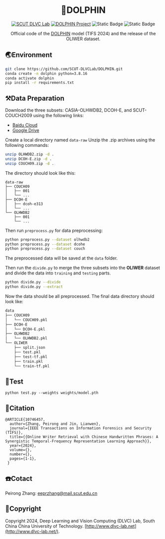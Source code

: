 # <div align="center">:dolphin:DOLPHIN</div>

<div align="center">
  <a href="http://dlvc-lab.net/lianwen/"> <img alt="SCUT DLVC Lab" src="https://img.shields.io/badge/SCUT-DLVC_Lab-blue?logo=Academia&logoColor=hsl"></a>
  <a href="https://github.com/SCUT-DLVCLab/DOLPHIN"> <img alt="DOLPHIN Project" src="https://img.shields.io/badge/DOLPHIN-Deep_Learning-green?logo=github&logoColor=hsl&"></a>
  <img alt="Static Badge" src="https://img.shields.io/badge/Pytorch-orange?logo=pytorch&logoColor=rgb">
  <img alt="Static Badge" src="https://img.shields.io/badge/Python-lightgray?logo=python&logoColor=rgb">


Official code of the [DOLPHIN](https://ieeexplore.ieee.org/document/10746457) model (TIFS 2024) and the release of the OLIWER dataset.
</div>

## :earth_asia:Environment

```bash
git clone https://github.com/SCUT-DLVCLab/DOLPHIN.git
conda create -n dolphin python=3.8.16
conda activate dolphin
pip install -r requirements.txt
```

## :hammer_and_pick:Data Preparation

Download the three subsets: CASIA-OLHWDB2, DCOH-E, and SCUT-COUCH2009 using the following links:

- [Baidu Cloud](https://pan.baidu.com/s/1Op917v5IM7OushQ_xPNLSg?pwd=oler)
- [Google Drive](https://drive.google.com/drive/folders/1W-R78wLSJXDhK998c_zIAEFxtPE10AX4?usp=sharing)

Create a local directory named `data-raw` Unzip the .zip archives using the following commands:

```bash
unzip OLHWDB2.zip -d .
unzip DCOH-E.zip -d .
unzip COUCH09.zip -d .
```

The directory should look like this:

```
data-raw
├── COUCH09
│   ├── 001
│   └── ...
├── DCOH-E
│   ├── dcoh-e313
│   └── ...
└── OLHWDB2
    ├── 001
    └── ...
```

Then run `preprocess.py` for data preprocessing:

```bash
python preprocess.py --dataset olhwdb2
python preprocess.py --dataset dcohe
python preprocess.py --dataset couch
```

The preprocessed data will be saved at the `data` folder.

Then run the `divide.py` to merge the three subsets into the **OLIWER** dataset and divide the data into `training` and `testing` parts.

```bash
python divide.py --divide
python divide.py --extract
```

Now the data should be all preprocessed. The final data directory should look like:

```bash
data
├── COUCH09
│   └── COUCH09.pkl
├── DCOH-E
│   └── DCOH-E.pkl
├── OLHWDB2
│   └── OLHWDB2.pkl
└── OLIWER
    ├── split.json
    ├── test.pkl
    ├── test-tf.pkl
    ├── train.pkl
    └── train-tf.pkl
```

## :rocket:Test

```
python test.py --weights weights/model.pth
```

## :bookmark_tabs:Citation

```
@ARTICLE{10746457,
  author={Zhang, Peirong and Jin, Lianwen},
  journal={IEEE Transactions on Information Forensics and Security (TIFS)}, 
  title={{Online Writer Retrieval with Chinese Handwritten Phrases: A Synergistic Temporal-Frequency Representation Learning Approach}}, 
  year={2024},
  volume={},
  number={},
  pages={1-1},
 }
```

## :phone:Cotact

Peirong Zhang: eeprzhang@mail.scut.edu.cn

## :palm_tree:Copyright

Copyright 2024, Deep Learning and Vision Computing (DLVC) Lab, South China China University of Technology. [http://www.dlvc-lab.net](http://www.dlvc-lab.net/).

